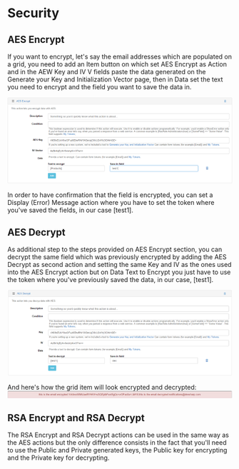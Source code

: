 # Security

## AES Encrypt

If you want to encrypt, let's say the email addresses which are populated on a grid, you need to add an Item button on which set AES Encrypt as Action and in the AEW Key and IV V fields paste the data generated on the Generate your Key and Initialization Vector page, then in Data set the text you need to encrypt and the field you want to save the data in.

![](e1.png)

In order to have confirmation that the field is encrypted, you can set a Display (Error) Message action where you have to set the token where you've saved the fields, in our case [test1].

## AES Decrypt

As additional step to the steps provided on AES Encrypt section, you can decrypt the same field which was previously encrypted by adding the AES Decrypt as second action and setting the same Key and IV as the ones used into the AES Encrypt action but on Data Text to Encrypt you just have to use the token where you've previously saved the data, in our case, [test1].

![](e2.png)

And here's how the grid item will look encrypted and decrypted: 
![](e3.png)

## RSA Encrypt and RSA Decrypt

The RSA Encrypt and RSA Decrypt actions can be used in the same way as the AES actions but the only difference consists in the fact that you'll need to use the Public and Private generated keys, the Public key for encrypting and the Private key for decrypting.
